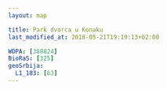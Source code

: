 ```yaml
---
layout: map

title: Park dvorca u Konaku
last_modified_at: 2018-05-21T19:19:13+02:00

WDPA: [388824]
BioRaS: [325]
geoSrbija:
  L1_183: [63]
---
```

